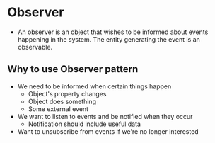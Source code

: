 # Observer
 * An observer is an object that wishes to be informed about events happening
  in the system. The entity generating the event is an observable.

## Why to use Observer pattern
- We need to be informed when certain things happen
  - Object's property changes
  - Object does something
  - Some external event
- We want to listen to events and be notified when they occur
  - Notification should include useful data
- Want to unsubscribe from events if we're no longer interested